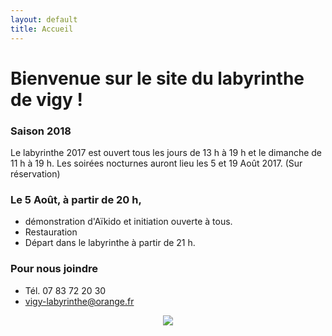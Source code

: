 ```yaml
---
layout: default
title: Accueil
---
```


<h1> Bienvenue sur le site du labyrinthe de vigy ! </h1>

### Saison 2018

Le labyrinthe 2017 est ouvert tous les jours de 13 h à 19 h et le dimanche de 11 h à 19 h.
Les soirées nocturnes auront lieu les 5 et 19 Août 2017.
(Sur réservation)

### Le 5 Août, à partir de 20 h,
* démonstration d'Aïkido et initiation ouverte à tous.
* Restauration
* Départ dans le labyrinthe à partir de 21 h.

### Pour nous joindre
* Tél. 07 83 72 20 30
* vigy-labyrinthe@orange.fr

<center>
<img src="{{ site.baseurl }}public/img/oie.jpg">
</center>
